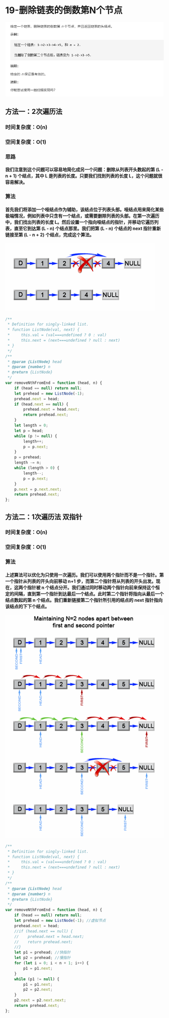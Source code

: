 # 19-删除链表的倒数第N个节点

<img src='img/题目.png' />



## 方法一：2次遍历法

### 时间复杂度：O(n)

### 空间复杂度：O(1)

### 思路

#### 我们注意到这个问题可以容易地简化成另一个问题：删除从列表开头数起的第 (L - n + 1) 个结点，其中 L 是列表的长度。只要我们找到列表的长度 L，这个问题就很容易解决。

### 算法

#### 首先我们将添加一个哑结点作为辅助，该结点位于列表头部。哑结点用来简化某些极端情况，例如列表中只含有一个结点，或需要删除列表的头部。在第一次遍历中，我们找出列表的长度 L。然后设置一个指向哑结点的指针，并移动它遍历列表，直至它到达第 (L - n) 个结点那里。我们把第 (L - n) 个结点的 next 指针重新链接至第 (L - n + 2) 个结点，完成这个算法。

<img src='img/解1.png' />

```javascript
/**
 * Definition for singly-linked list.
 * function ListNode(val, next) {
 *     this.val = (val===undefined ? 0 : val)
 *     this.next = (next===undefined ? null : next)
 * }
 */
/**
 * @param {ListNode} head
 * @param {number} n
 * @return {ListNode}
 */
var removeNthFromEnd = function (head, n) {
    if (head == null) return null;
    let prehead = new ListNode(-1);
    prehead.next = head;
    if (head.next == null) {
        prehead.next = head.next;
        return prehead.next;
    }
    let length = 0;
    let p = head;
    while (p != null) {
        length++;
        p = p.next;
    }
    p = prehead;
    length -= n;
    while (length > 0) {
        length--;
        p = p.next;
    }
    p.next = p.next.next;
    return prehead.next;
};
```



## 方法二：1次遍历法 双指针

### 时间复杂度：O(n)

### 空间复杂度：O(1)

### 算法

#### 上述算法可以优化为只使用一次遍历。我们可以使用两个指针而不是一个指针。第一个指针从列表的开头向前移动 n+1 步，而第二个指针将从列表的开头出发。现在，这两个指针被 n 个结点分开。我们通过同时移动两个指针向前来保持这个恒定的间隔，直到第一个指针到达最后一个结点。此时第二个指针将指向从最后一个结点数起的第 n 个结点。我们重新链接第二个指针所引用的结点的 next 指针指向该结点的下下个结点。

<img src='img/解2.png' />

```javascript
/**
 * Definition for singly-linked list.
 * function ListNode(val, next) {
 *     this.val = (val===undefined ? 0 : val)
 *     this.next = (next===undefined ? null : next)
 * }
 */
/**
 * @param {ListNode} head
 * @param {number} n
 * @return {ListNode}
 */
var removeNthFromEnd = function (head, n) {
    if (head == null) return null;
    let prehead = new ListNode(-1); //虚拟节点
    prehead.next = head;
    //if (head.next == null) {
    //    prehead.next = head.next;
    //    return prehead.next;
    //}
    let p1 = prehead; //快指针
    let p2 = prehead; //慢指针
    for (let i = 0; i < n + 1; i++) {
        p1 = p1.next;
    }
    while (p1 != null) {
        p1 = p1.next;
        p2 = p2.next;
    }
    p2.next = p2.next.next;
    return prehead.next;
};
```

